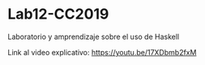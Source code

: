 # Lab12-CC2019
Laboratorio y amprendizaje sobre el uso de Haskell

Link al video explicativo: https://youtu.be/17XDbmb2fxM
